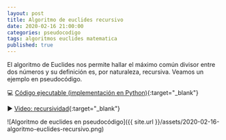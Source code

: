 ```yaml
---
layout: post
title: Algoritmo de euclides recursivo
date: 2020-02-16 21:00:00
categories: pseudocodigo
tags: algoritmos euclides matematica
published: true
---
```


El algoritmo de Euclides nos permite hallar el máximo común divisor entre dos números y su definición es, por naturaleza, recursiva. Veamos un ejemplo en pseudocódigo.

💻 [Código ejecutable (implementación en Python)](https://repl.it/@programacionde1/Maximo-comun-divisor){:target="_blank"}

▶️ [Video: recursividad](https://youtu.be/0NBPd81uhJE){:target="_blank"}

![Algoritmo de euclides en pseudocódigo]({{ site.url }}/assets/2020-02-16-algoritmo-euclides-recursivo.png)

